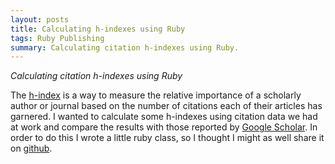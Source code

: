 ```yaml
---
layout: posts
title: Calculating h-indexes using Ruby
tags: Ruby Publishing
summary: Calculating citation h-indexes using Ruby.
---
```


*Calculating citation h-indexes using Ruby*

The [h-index](http://en.wikipedia.org/wiki/H-index) is a way to measure the relative importance of a scholarly author or journal based on the number of citations each of their articles has garnered. I wanted to calculate some h-indexes using citation data we had at work and compare the results with those reported by [Google Scholar](http://scholar.google.co.uk/intl/en/scholar/metrics.html#metrics). In order to do this I wrote a little ruby class, so I thought I might as well share it on [github](https://github.com/agileproducts/h-index).